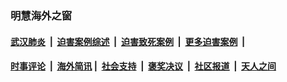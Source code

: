 
### 明慧海外之窗

####  [武汉肺炎](indexes/365.md?t=02030300) &nbsp;|&nbsp;  [迫害案例综述](indexes/328.md?t=02030300) &nbsp;|&nbsp; [迫害致死案例](indexes/277.md?t=02030300)  &nbsp;|&nbsp; [更多迫害案例](indexes/81.md?t=02030300)  &nbsp;|&nbsp; 
####  [时事评论](indexes/251.md?t=02030300) &nbsp;|&nbsp; [海外简讯](indexes/245.md?t=02030300)&nbsp;|&nbsp;  [社会支持](indexes/140.md?t=02030300) &nbsp;|&nbsp; [褒奖决议](indexes/282.md?t=02030300) &nbsp;|&nbsp; [社区报道](indexes/91.md?t=02030300)  &nbsp;|&nbsp; [天人之间](indexes/78.md?t=02030300) 

